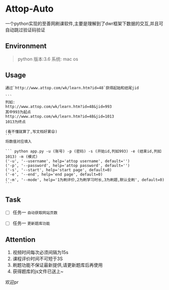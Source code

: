 # Attop-Auto
一个python实现的至善网刷课软件,主要是理解到了dwr框架下数据的交互,并且可自动跳过验证码验证
## Environment
> python 版本:3.6
> 系统: mac os

## Usage
    通过`http://www.attop.com/wk/learn.htm?id=48`获得起始和结尾jid
    
    ```
    列如:
    http://www.attop.com/wk/learn.htm?id=48&jid=993
    其中993为起点
    http://www.attop.com/wk/learn.htm?id=48&jid=1013
    1013为终点

    (看不懂就算了,写文档好累😫)
    ```
    将数值对应填入

    ``` python app.py -u (账号) -p (密码) -s (开始id,列如993) -e (结束id,列如1013) -m (模式)
    ('-u', '--username', help='attop username', default='')
    ('-p', '--password', help='attop password', default='')
    ('-s', '--start', help='start page', default=0)
    ('-e', '--end', help='end page', default=0)
    ('-m', '--mode', help='1为刷评价,2为刷学习时长,3为刷题,默认全刷', default=0)
    ```

## Task
- [ ] 任务一  `自动获取网站页数`
- [ ] 任务一  `更新题库功能`


## Attention 
1.  视频时间每次必须间隔为15s
2.  课程评价时间不可短于3S
3.  刷题功能不保证最新提供,请更新题库后再使用
4.  获得题库的js文件已送上~

欢迎pr
